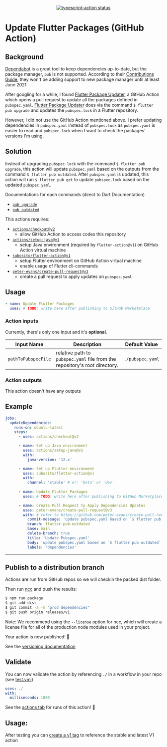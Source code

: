 <p align="center">
  <a href="https://github.com/actions/typescript-action/actions"><img alt="typescript-action status" src="https://github.com/actions/typescript-action/workflows/build-test/badge.svg"></a>
</p>

# Update Flutter Packages (GitHub Action)

## Background
[Dependabot](https://dependabot.com/) is a great tool to keep dependencies up-to-date, but the package manager, `pub` is not supported. 
According to their [Contributions Guide](https://github.com/dependabot/dependabot-core/blob/main/CONTRIBUTING.md#why-have-we-paused-accepting-new-ecosystems), they won't be adding support to new package manager until at least June 2021.

After googling for a while, I found [Flutter Package Updater](https://github.com/tianhaoz95/update-flutter-packages), a GitHub Action which opens a pull request to update all the packages defined in `pubspec.yaml`.
[Flutter Package Updater](https://github.com/tianhaoz95/update-flutter-packages) does via the command `$ flutter pub upgrade` and updates the `pubspec.lock` in a Flutter repository.

However, I did not use the GitHub Action mentioned above.
I prefer updating dependencies in `pubspec.yaml` instead of `pubspec.lock` as `pubspec.yaml` is easier to read and `pubspec.lock` when I want to check the packages' versions I'm using.

## Solution
Instead of upgrading `pubspec.lock` with the command `$ flutter pub upgrade`, this action will update `pubspec.yaml` based on the outputs from the command `$ flutter pub outdated`.
After `pubspec.yaml` is updated, this action will run `$ flutter pub get` to update `pubspec.lock` based on the updated `pubspec.yaml`.

Documentations for each commands (direct to Dart Documentation)
- [`pub upgrade`](https://dart.dev/tools/pub/cmd/pub-upgrade)
- [`pub outdated`](https://dart.dev/tools/pub/cmd/pub-outdated)

This actions requires:
- [`actions/checkout@v2`]()
  - allow GitHub Action to access codes this repository
- [`actions/setup-java@v1`]()
  - setup Java environment (required by `flutter-action@v1`) on GitHub Action virtual machine
- [`subosito/flutter-action@v1`]()
  - setup Flutter environment on GitHub Action virtual machine
  - enable usage of Flutter cli-commands
- [`peter-evans/create-pull-request@v3`]()
  - create a pull request to apply updates on `pubspec.yaml`

## Usage
```yaml
- name: Update Flutter Packages
  uses: # TODO: write here after publishing to GitHub Marketplace
```

### Action inputs
Currently, there's only one input and it's **optional**.

| Input Name | Description | Default Value |
| --- | --- | --- |
| `pathToPubspecFile` | relative path to `pubspec.yaml` file from the repository's root directory. | `./pubspec.yaml` |

### Action outputs
This action doesn't have any outputs

## Example

```yaml
jobs:
  updateDependencies:
    runs-on: ubuntu-latest
    steps:
      - uses: actions/checkout@v2

      - name: Set up Java environment
        uses: actions/setup-java@v1
        with:
          java-version: '12.x'

      - name: Set up Flutter environment
        uses: subosito/flutter-action@v1
        with:
          channel: 'stable' # or: 'beta' or 'dev'
    
      - name: Update Flutter Packages
        uses: # TODO: write here after publishing to GitHub Marketplace

      - name: Create Pull Request to Apply Dependencies Updates
        uses: peter-evans/create-pull-request@v3
        with: # refer to https://github.com/peter-evans/create-pull-request for customization of inputs
          commit-message: 'update pubspec.yaml based on `$ flutter pub outdated`'
          branch: flutter-pub-outdated
          base: main
          delete-branch: true
          title: 'Update Pubspec.yaml'
          body: 'update pubspec.yaml based on `$ flutter pub outdated`'
          labels: 'dependencies'
```

---

## Publish to a distribution branch

Actions are run from GitHub repos so we will checkin the packed dist folder. 

Then run [ncc](https://github.com/zeit/ncc) and push the results:
```bash
$ npm run package
$ git add dist
$ git commit -a -m "prod dependencies"
$ git push origin releases/v1
```

Note: We recommend using the `--license` option for ncc, which will create a license file for all of the production node modules used in your project.

Your action is now published! :rocket: 

See the [versioning documentation](https://github.com/actions/toolkit/blob/master/docs/action-versioning.md)

## Validate

You can now validate the action by referencing `./` in a workflow in your repo (see [test.yml](.github/workflows/test.yml))

```yaml
uses: ./
with:
  milliseconds: 1000
```

See the [actions tab](https://github.com/actions/typescript-action/actions) for runs of this action! :rocket:

## Usage:

After testing you can [create a v1 tag](https://github.com/actions/toolkit/blob/master/docs/action-versioning.md) to reference the stable and latest V1 action
